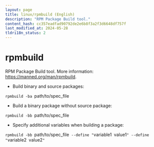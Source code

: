 ```yaml
---
layout: page
title: linux/rpmbuild (English)
description: "RPM Package Build tool."
content_hash: cc357eadfad90792de2e6b8f3a2f3d6648df757f
last_modified_at: 2024-05-28
tldri18n_status: 2
---
```

# rpmbuild

RPM Package Build tool.
More information: <https://manned.org/man/rpmbuild>.

- Build binary and source packages:

`rpmbuild -ba `<span class="tldr-var badge badge-pill bg-dark-lm bg-white-dm text-white-lm text-dark-dm font-weight-bold">path/to/spec_file</span>

- Build a binary package without source package:

`rpmbuild -bb `<span class="tldr-var badge badge-pill bg-dark-lm bg-white-dm text-white-lm text-dark-dm font-weight-bold">path/to/spec_file</span>

- Specify additional variables when building a package:

`rpmbuild -bb `<span class="tldr-var badge badge-pill bg-dark-lm bg-white-dm text-white-lm text-dark-dm font-weight-bold">path/to/spec_file</span>` --define "`<span class="tldr-var badge badge-pill bg-dark-lm bg-white-dm text-white-lm text-dark-dm font-weight-bold">variable1</span>` `<span class="tldr-var badge badge-pill bg-dark-lm bg-white-dm text-white-lm text-dark-dm font-weight-bold">value1</span>`" --define "`<span class="tldr-var badge badge-pill bg-dark-lm bg-white-dm text-white-lm text-dark-dm font-weight-bold">variable2</span>` `<span class="tldr-var badge badge-pill bg-dark-lm bg-white-dm text-white-lm text-dark-dm font-weight-bold">value2</span>`"`
